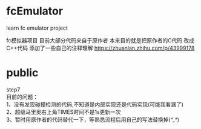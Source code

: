 # fcEmulator
learn fc emulator project

fc模拟器项目 
目前大部分代码来自于原作者
本来目的就是把原作者的C代码 改成C++代码
添加了一些自己的注释理解 
https://zhuanlan.zhihu.com/p/43999178

public  
=========================================  
step7  
目前的问题：  
1、没有发现碰撞检测的代码,不知道是内部实现还是代码实现(可能我看漏了)  
2、超级马里奥右上角TIMES时间不是1s更新一次  
3、暂时用原作者的代码替代一下，等熟悉流程后用自己的写法替换掉(*^_^*)  
